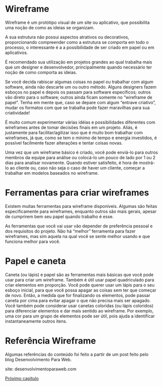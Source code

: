 # Wireframe

Wireframe é um protótipo visual de um site ou aplicativo, que possibilita uma noção de como as ideias se organizam.

A sua estrutura não possui aspectos atrativos ou decorativos, proporcionando compreender como a estrutura se comporta em todo o processo, o interessante é a a possibilidade de ser criado em papel ou em aplicativos.

É recomendado sua utilização em projetos grandes ao qual trabalha mais que um designer e desenvolvedor, principalmente quando necessário ter noção de como comporta as ideias.

Se você decida rabiscar algumas coisas no papel ou trabalhar com algum software, ainda não descarte um ou outro método. Alguns designers fazem esboços no papel e depois os passam para software específicos; outros vão direto para o software; outros ainda ficam somente no “wireframe de papel”. Tenha em mente que, caso se depare com algum “entrave criativo”, mudar os formatos com que se trabalha pode fazer maravilhas para sua criatividade!

É muito comum experimentar várias idéias e possibilidades diferentes com wireframes antes de tomar decisões finais em um projeto. Aliás, é justamente para facilitar/agilizar isso que é muito bom trabalhar com wireframes, já que, como se tem o mínimo de tempo e energia investidos, é possível facilmente fazer alterações e tentar coisas novas.

Uma vez que um wireframe básico é criado, você pode enviá-lo para outros membros da equipe para análise ou colocá-lo um pouco de lado por 1 ou 2 dias para analisar novamente. Quando estiver satisfeito, é hora de mostrá-lo ao cliente ou, caso não seja o caso de haver um cliente, começar a trabalhar em modelos baseados no wireframe.

# Ferramentas para criar wireframes

Existem muitas ferramentas para wireframe disponíveis. Algumas são feitas especificamente para wireframes, enquanto outros são mais gerais, apesar de cumprirem bem seu papel quando trabalho é esse.

As ferramentas que você vai usar vão depender de preferência pessoal e dos requisitos do projeto. Não há “melhor” ferramenta para fazer wireframes, mas sim aquela na qual você se sente melhor usando e que funciona melhor para você.

# Papel e caneta

Caneta (ou lápis) e papel são as ferramentas mais básicas que você pode usar para criar um wireframe. Também é útil usar papel quadriculado para criar elementos em proporção.
Você pode querer usar um lápis para o seu esboço inicial, para que você possa apagar as coisas sem ter que começar de novo. Então, a medida que for finalizando os elementos, pode passar caneta por cima para evitar apagar o que não precisa mais ser apagado.
Você também pode considerar usar canetas coloridas (ou lápis coloridos) para diferenciar elementos e dar mais sentido ao wireframe. Por exemplo, uma cor para um grupo de elementos pode ser útil, pois ajuda a identificar instantaneamente outros itens.

# Referência Wireframe

Algumas referências do conteúdo foi feito a partir de um post feito pelo blog Desenvolvimento Para Web.

site: desenvolvimentoparaweb.com

[Próximo capítulo](../08%20Design%20Sprint/Design%20Sprint.md)